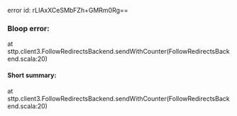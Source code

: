 error id: rLIAxXCeSMbFZh+GMRm0Rg==
### Bloop error:

at sttp.client3.FollowRedirectsBackend.sendWithCounter(FollowRedirectsBackend.scala:20)
#### Short summary: 

at sttp.client3.FollowRedirectsBackend.sendWithCounter(FollowRedirectsBackend.scala:20)